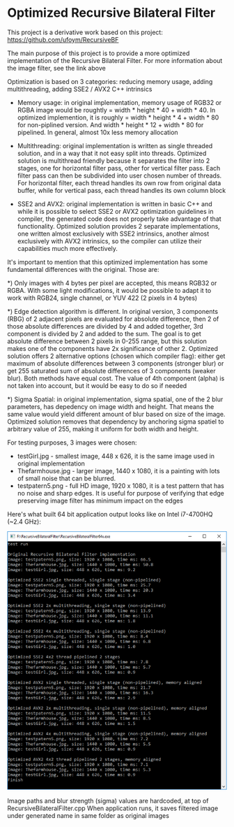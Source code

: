 # Optimized Recursive Bilateral Filter

This project is a derivative work based on this project:
https://github.com/ufoym/RecursiveBF

The main purpose of this project is to provide a more optimized implementation of the Recursive Bilateral Filter. For more information about the image filter, see the link above

Optimization is based on 3 categories: reducing memory usage, adding multithreading, adding SSE2 / AVX2 C++ intrinsics

* Memory usage: in original implementation, memory usage of RGB32 or RGBA image would be roughtly = width * height * 40 + width * 40. In optimized implemention, it is roughly = width * height * 4 + width * 80 for non-piplined version. And width * height * 12 + width * 80 for pipelined. In general, almost 10x less memory allocation

* Multithreading: original implementation is written as single threaded solution, and in a way that it not easy split into threads. Optimized solution is multithread friendly because it separates the filter into 2 stages, one for horizontal filter pass, other for vertical filter pass. Each filter pass can then be subdivided into user chosen number of threads. For horizontal filter, each thread handles its own row from original data buffer, while for vertical pass, each thread handles its own column block

* SSE2 and AVX2: original implementation is written in basic C++ and while it is possible to select SSE2 or AVX2 optimization guidelines in compiler, the generated code does not properly take advantage of that functionality. Optimized solution provides 2 separate implementations, one written almost exclusively with SSE2 intrinsics, another almost exclusively with AVX2 intrinsics, so the compiler can utilize their capabilities much more effectively.

It's important to mention that this optimized implementation has some fundamental differences with the original. Those are:

*) Only images with 4 bytes per pixel are accepted, this means RGB32 or RGBA. With some light modifications, it would be possible to adapt it to work with RGB24, single channel, or YUV 422 (2 pixels in 4 bytes)

*) Edge detection algorithm is different. In original version, 3 components (RBG) of 2 adjacent pixels are evaluated for absolute difference, then 2 of those absolute differences are divided by 4 and added together, 3rd component is divided by 2 and added to the sum. The goal is to get absolute difference between 2 pixels in 0-255 range, but this solution makes one of the components have 2x significance of other 2. Optimized solution offers 2 alternative options (chosen which compiler flag): either get maximum of absolute differences between 3 components (stronger blur) or get 255 saturated sum of absolute differences of 3 components (weaker blur). Both methods have equal cost. The value of 4th component (alpha) is not taken into account, but it would be easy to do so if needed

*) Sigma Spatial: in original implementation, sigma spatial, one of the 2 blur parameters, has depedency on image width and height. That means the same value would yield different amount of blur based on size of the image. Optimized solution removes that dependency by anchoring sigma spatiel to arbitrary value of 255, making it uniform for both width and height.

For testing purposes, 3 images were chosen: 

* testGirl.jpg - smallest image, 448 x 626, it is the same image used in original implementation 
* Thefarmhouse.jpg - larger image, 1440 x 1080, it is a painting with lots of small noise that can be blurred. 
* testpatern5.png - full HD image, 1920 x 1080, it is a test pattern that has no noise and sharp edges. It is useful for purpose of verifying that edge preserving image filter has minimum impact on the edges

Here's what built 64 bit application output looks like on Intel i7-4700HQ (~2.4 GHz):

![alt text](./RBF_run64.png "64 bit application")

Image paths and blur strength (sigma) values are hardcoded, at top of RecursiveBilateralFilter.cpp
When application runs, it saves filtered image under generated name in same folder as original images
